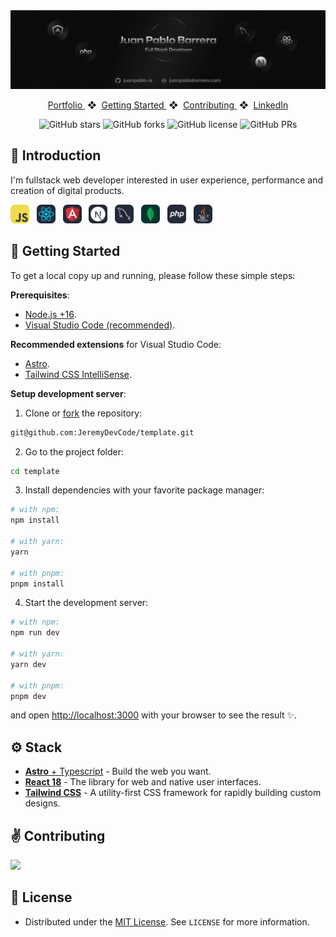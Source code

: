 <div align="center">
<a href="#">
<img src="public/images/gh_banner.jpg">
</a>
<p></p>
</div>

<div align="center">
    <a href="#" target="_blank">
        Portfolio
    </a>
    <span>&nbsp;❖&nbsp;</span>
    <a href="#-getting-started">
        Getting Started 
    </a>
    <span>&nbsp;❖&nbsp;</span>
    <a href="#%EF%B8%8F-contributing">
        Contributing
    </a>
    <span>&nbsp;❖&nbsp;</span>
    <a href="https://www.linkedin.com/in/juanpablobarrerag/">
        LinkedIn 
    </a>
</div>

</p>

<div align="center">

![GitHub stars](https://img.shields.io/github/stars/jeremydevcode/template)
![GitHub forks](https://img.shields.io/github/forks/jeremydevcode/template)
![GitHub license](https://img.shields.io/github/license/jeremydevcode/template)
![GitHub PRs](https://img.shields.io/github/issues-pr/jeremydevcode/template)

</div>

## 👋 Introduction

I'm fullstack web developer interested in user experience, performance and creation of digital products.

<div>
<img src="public/svgs/javascript.svg" width="30px" alt="Javascript">
<span>&nbsp;</span>
<img src="public/svgs/react.svg" width="30px" alt="React">
<span>&nbsp;</span>
<img src="public/svgs/angular.svg" width="30px" alt="Angular">
<span>&nbsp;</span>
<img src="public/svgs/nextjs.svg" width="30px" alt="Next.js">
<span>&nbsp;</span>
<img src="public/svgs/mysql.svg" width="30px" alt="MySQL">
<span>&nbsp;</span>
<img src="public/svgs/mongodb.svg" width="30px" alt="MongoDB">
<span>&nbsp;</span>
<img src="public/svgs/php.svg" width="30px" alt="PHP">
<span>&nbsp;</span>
<img src="public/svgs/java.svg" width="30px" alt="Java">
</div>
</p>

## 🚀 Getting Started

To get a local copy up and running, please follow these simple steps:

**Prerequisites**:

- [Node.js +16](https://nodejs.org/en/).
- [Visual Studio Code (recommended)](https://code.visualstudio.com/).

**Recommended extensions** for Visual Studio Code:

- [Astro](https://marketplace.visualstudio.com/items?itemName=astro-build.astro-vscode).
- [Tailwind CSS IntelliSense](https://marketplace.visualstudio.com/items?itemName=bradlc.vscode-tailwindcss).

**Setup development server**:

1. Clone or [fork](https://github.com/JeremyDevCode/template/fork) the repository:

```sh
git@github.com:JeremyDevCode/template.git
```

2. Go to the project folder:

```sh
cd template
```

3. Install dependencies with your favorite package manager:

```sh
# with npm:
npm install

# with yarn:
yarn

# with pnpm:
pnpm install
```

4. Start the development server:

```sh
# with npm:
npm run dev

# with yarn:
yarn dev

# with pnpm:
pnpm dev
```

and open [http://localhost:3000](http://localhost:3000) with your browser to see the result ✨.

## ⚙ Stack

- [**Astro** + Typescript](https://astro.build/) - Build the web
  you want.
- [**React 18**](https://react.dev/) - The library for web and native user interfaces.
- [**Tailwind CSS**](https://tailwindcss.com/) - A utility-first CSS framework for rapidly building custom designs.

## ✌️ Contributing

<a href="https://github.com/JeremyDevCode/template/graphs/contributors">
  <img src="https://contrib.rocks/image?repo=JeremyDevCode/template" />
</a>

<p></p>

## 📝 License

- Distributed under the [MIT License](https://github.com/JeremyDevCode/template/blob/main/LICENSE). See `LICENSE` for more information.